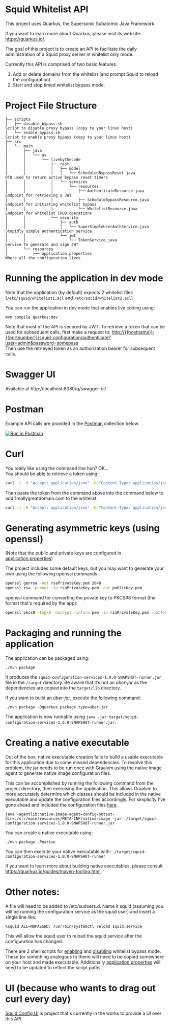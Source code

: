 # Squid Whitelist API

This project uses Quarkus, the Supersonic Subatomic Java Framework.

If you want to learn more about Quarkus, please visit its website: https://quarkus.io/.

The goal of this project is to create an API to facilitate the daily administration of a Squid proxy server in whitelist only mode.

Currently this API is comprised of two basic features.  
1. Add or delete domains from the whitelist (and prompt Squid to reload the configuration).
2. Start and stop timed whitelist bypass mode.

# Project File Structure
```
├── scripts
│   ├── disable_bypass.sh                                           Script to disable proxy bypass (copy to your linux host)
│   └── enable_bypass.sh                                            Script to enable proxy bypass (copy to your linux host)
├── src
│   └── main
│       ├── java
│       │   └── us
│       │       └── livebythecode
│       │           ├── rest
│       │           │   ├── model
│       │           │   │   └── ScheduledBypassReset.java           DTO used to return active bypass reset timers
│       │           │   └── services
│       │           │       └── resources
│       │           │           ├── AuthenticateResource.java       Endpoint for retrieving a JWT
│       │           │           ├── ScheduleBypassResource.java     Endpoint for initiating whitelist bypass
│       │           │           └── WhitelistResource.java          Endpoint for whitelist CRUD operations
│       │           └── security
│       │               ├── auth
│       │               │   └── SuperSimpleUserAuthService.java     Stupidly simple authentication service 
│       │               └── jwt
│       │                   └── TokenService.java                   Service to generate and sign JWT
│       └── resources
│           ├── application.properties                              Where all the configuration lives

```

# Running the application in dev mode

Note that the application (by default) expects 2 whitelist files (`/etc/squid/whitelist1.acl` and `/etc/squid/whitelist2.acl`)  

You can run the application in dev mode that enables live coding using:
```shell script
mvn compile quarkus:dev
```
Note that most of the API is secured by JWT. To retrieve a token that can be used for subsequent calls, first make a request to:
[http://{{hostname}}:{{portnumber}}/squid-configuration/authenticate?user=admin&password=somepass](http://localhost:8080/squid-configuration/authenticate?user=admin&password=somepass)  
Then use the retrieved token as an authorization bearer for subsequent calls.

# Swagger UI

Available at http://localhost:8080/q/swagger-ui/

# Postman 

Example API calls are provided in the [Postman](https://www.postman.com/) collection below.

[![Run in Postman](https://run.pstmn.io/button.svg)](https://app.getpostman.com/run-collection/f7adb836f4ec7a0d0345)


# Curl

You really like using the command line huh? OK...  
You should be able to retrieve a token using:  
```bash
curl -i -H "Accept: application/json" -H "Content-Type: application/json" -X POST "http://localhost:8080/squid-configuration/authenticate?user=admin&password=somepass"
```
Then paste the token from the command above into the command below to add 1reallygreatdomain.com to the whitelist.

```bash
curl -i -H "Accept: application/json" -H "Content-Type: application/json" -X POST -H "Authorization: Bearer <your_token_goes_here>" "http://localhost:8080/squid-configuration/whitelist-domains/0?domainName=1reallygreatdomain.com"
```

# Generating asymmetric keys (using openssl)

(Note that the public and private keys are configured in [application.properties](./src/main/resources/application.properties))

The project includes some default keys, but you may want to generate your own using the following openssl commands.
```bash
openssl genrsa -out rsaPrivateKey.pem 2048
openssl rsa -pubout -in rsaPrivateKey.pem -out publicKey.pem
```

openssl command for converting the private key to PKCS#8 format (the format that's required by the app):
```bash
openssl pkcs8 -topk8 -nocrypt -inform pem -in rsaPrivateKey.pem -outform pem -out privateKey.pem
```



# Packaging and running the application

The application can be packaged using:
```shell script
./mvn package
```
It produces the `squid-configuration-services-1.0.0-SNAPSHOT-runner.jar` file in the `/target` directory.
Be aware that it’s not an _über-jar_ as the dependencies are copied into the `target/lib` directory.

If you want to build an _über-jar_, execute the following command:
```shell script
./mvn package -Dquarkus.package.type=uber-jar
```

The application is now runnable using `java -jar target/squid-configuration-services-1.0.0-SNAPSHOT-runner.jar`.

# Creating a native executable

Out of the box, native executable creation fails to build a usable executable for this application due to some missed dependencies. To resolve this problem, the jar needs to be run once with Graalvm using the native image agent to generate native image configuration files.  

This can be accomplished by running the following command from the project directory, then exercising the application. This allows Graalvm to more accurately determine which classes should be included in the native executable and update the configuration files accordingly. For simplicity I've gone ahead and included the configuration files [here](src/main/resources/META-INF/native-image).

```
java -agentlib:native-image-agent=config-output-dir=./src/main/resources/META-INF/native-image -jar ./target/squid-configuration-services-1.0.0-SNAPSHOT-runner.jar
```

You can create a native executable using: 
```shell script
./mvn package -Pnative
```

You can then execute your native executable with: `./target/squid-configuration-services-1.0.0-SNAPSHOT-runner`

If you want to learn more about building native executables, please consult https://quarkus.io/guides/maven-tooling.html.

# Other notes:
A file will need to be added to /etc/sudoers.d. Name it squid (assuming you will be running the configuration service as the squid user) and insert a single line like:  
```
%squid ALL=NOPASSWD: /usr/bin/systemctl reload squid.service
```
This will allow the squid user to reload the squid service after the configuration has changed.

There are 2 shell scripts for [enabling](./scripts/enable_bypass.sh) and [disabling](./scripts/disable_bypass.sh) whitelist bypass mode. These (or something analogous to them) will need to be copied somewhere on your host and made executable. Additionally [application.properties](./src/main/resources/application.properties) will need to be updated to reflect the script paths.

# UI (because who wants to drag out curl every day)
[Squid Config UI](https://github.com/SimpleGeek/squid-config-ui) is project that's currently in the works to provide a UI over this API.
